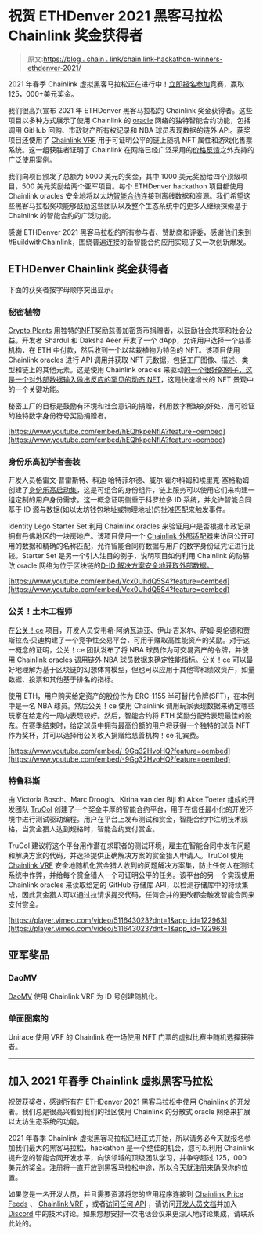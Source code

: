 # 祝贺 ETHDenver 2021 黑客马拉松 Chainlink 奖金获得者

> 原文:[https://blog . chain . link/chain link-hackathon-winners-ethdenver-2021/](https://blog.chain.link/chainlink-hackathon-winners-ethdenver-2021/)

2021 年春季 Chainlink 虚拟黑客马拉松正在进行中！[立即报名参加](https://chain.link/hackathon)竞赛，赢取 125，000+美元奖金。

我们很高兴宣布 2021 年 ETHDenver 黑客马拉松的 Chainlink 奖金获得者。这些项目以多种方式展示了使用 Chainlink 的 [oracle](https://chain.link/education/blockchain-oracles) 网络的独特智能合约功能，包括调用 GitHub 回购、市政财产所有权记录和 NBA 球员表现数据的链外 API。获奖项目还使用了 [Chainlink VRF](https://chain.link/solutions/chainlink-vrf) 用于可证明公平的链上随机 NFT 属性和游戏化售票系统。这一组获胜者证明了 Chainlink 在网络已经广泛采用的[价格反馈](https://data.chain.link/)之外支持的广泛使用案例。

我们向项目颁发了总额为 5000 美元的奖金，其中 1000 美元奖励给四个顶级项目，500 美元奖励给两个亚军项目。每个 ETHDenver hackathon 项目都使用 Chainlink oracles 安全地将以太坊[智能合约](https://chain.link/education/smart-contracts)连接到离线数据和资源。我们希望这些黑客马拉松奖项能够鼓励这些团队以及整个生态系统中的更多人继续探索基于 Chainlink 的智能合约的广泛功能。

感谢 ETHDenver 2021 黑客马拉松的所有参与者、赞助商和评委，感谢他们来到#BuildwithChainlink，围绕普遍连接的新智能合约应用实现了又一次创新爆发。

## ETHDenver Chainlink 奖金获得者

下面的获奖者按字母顺序突出显示。

### 秘密植物

[Crypto Plants](https://devfolio.co/submissions/crypto-plants-save-the-planet-with-awesome-nfts-b065) 用独特的[NFT](https://chain.link/education/nfts)奖励慈善加密货币捐赠者，以鼓励社会共享和社会公益。开发者 Shardul 和 Daksha Aeer 开发了一个 dApp，允许用户选择一个慈善机构，在 ETH 中付款，然后收到一个以盆栽植物为特色的 NFT。该项目使用 Chainlink oracles 进行 API 调用并获取 NFT 元数据，包括工厂图像、描述、类型和链上的其他元素。这是使用 Chainlink oracles 来驱动[的一个很好的例子，这是一个对外部数据输入做出反应的罕见的动态 NFT](https://blog.chain.link/create-dynamic-nfts-using-chainlink-oracles/)，这是快速增长的 NFT 景观中的一个关键功能。

秘密工厂的目标是鼓励有环境和社会意识的捐赠，利用数字稀缺的好处，用可验证的独特数字身份符号奖励捐赠者。



[https://www.youtube.com/embed/hEQhkpeNfIA?feature=oembed](https://www.youtube.com/embed/hEQhkpeNfIA?feature=oembed)

### 身份乐高初学者套装

开发人员格雷文·普雷斯特、科迪·哈特菲尔德、威尔·霍尔科姆和埃里克·塞格勒姆创建了[身份乐高启动集](https://devfolio.co/submissions/all-in-on-idx-7fb5)，这是可组合的身份组件，链上服务可以使用它们来构建一组定制的用户身份需求。这一概念证明侧重于科罗拉多 ID 系统，并允许智能合同基于 ID 源与数据(如以太坊钱包地址或物理地址)的批准匹配来触发事件。

Identity Lego Starter Set 利用 Chainlink oracles 来验证用户是否根据市政记录拥有丹佛地区的一块房地产。该项目使用一个 [Chainlink 外部适配器](https://blog.chain.link/build-and-use-external-adapters/)来访问公开可用的数据和精确的名称匹配，允许智能合同将数据与用户的数字身份证凭证进行比较。Starter Set 是另一个引人注目的例子，说明项目如何利用 Chainlink 的防篡改 oracle 网络为位于区块链的[D-ID 解决方案安全地获取外部数据。](https://blog.chain.link/digital-identity-on-the-blockchain/)

[https://www.youtube.com/embed/Vcx0UhdQ5S4?feature=oembed](https://www.youtube.com/embed/Vcx0UhdQ5S4?feature=oembed)

### 公关！土木工程师

在[公关！ce](https://devfolio.co/submissions/stonks-9f8d) 项目，开发人员安韦希·阿纳瓦迪亚、伊山·吉米尔、萨姆·奥伦德和贾斯拉杰·贝迪构建了一个竞争性交易平台，可用于赚取高性能资产的奖励。对于这一概念的证明，公关！ce 团队发布了将 NBA 球员作为可交易资产的令牌，并使用 Chainlink oracles 调用链外 NBA 球员数据来确定性能指标。公关！ce 可以最好地理解为基于区块链的幻想体育模型，但也可以应用于其他零和绩效资产，如量数据、投票和其他基于排名的指标。

使用 ETH，用户购买给定资产的股份作为 ERC-1155 半可替代令牌(SFT)，在本例中是一名 NBA 球员。然后公关！ce 使用 Chainlink 调用玩家表现数据来确定哪些玩家在给定的一周内表现较好。然后，智能合约将 ETH 奖励分配给表现最佳的股东。在赛季结束时，给定球员中拥有最高份额的用户将获得一个独特的球员 NFT 作为奖杯，并可以选择用公关收入捐赠给慈善机构！ce 礼宾费。



[https://www.youtube.com/embed/-9Gg32HvoHQ?feature=oembed](https://www.youtube.com/embed/-9Gg32HvoHQ?feature=oembed)

### 特鲁科斯

由 Victoria Bosch、Marc Droogh、Kirina van der Bijl 和 Akke Toeter 组成的开发团队 [TruCol](https://devfolio.co/submissions/trucol-e288) 创建了一个奖金丰厚的智能合约平台，用于在信任最小化的开发环境中进行测试驱动编程。用户在平台上发布测试和赏金，智能合约中注明技术规格，当赏金猎人达到规格时，智能合约支付赏金。

TruCol 建议将这个平台用作潜在求职者的测试环境，雇主在智能合同中发布问题和解决方案的代码，并选择提供正确解决方案的赏金猎人申请人。TruCol 使用 [Chainlink VRF](https://chain.link/solutions/chainlink-vrf) 安全地随机化赏金猎人收到的问题解决方案集，防止任何人在测试系统中作弊，并给每个赏金猎人一个可证明公平的任务。该平台的另一个实现使用 Chainlink oracles 来读取给定的 GitHub 存储库 API，以检测存储库中的持续集成，因此赏金猎人可以通过拉请求提交代码，任何合并的更改都会触发智能合同来支付赏金。

[https://player.vimeo.com/video/511643023?dnt=1&app_id=122963](https://player.vimeo.com/video/511643023?dnt=1&app_id=122963)

## 亚军奖品

### DaoMV

[DaoMV](https://devfolio.co/submissions/the-daomv-2ff9) 使用 Chainlink VRF 为 ID 号创建随机化。

### 单面图案的

Unirace 使用 VRF 的 Chainlink 在一场使用 NFT 门票的虚拟比赛中随机选择获胜者。

* * *

## 加入 2021 年春季 Chainlink 虚拟黑客马拉松

祝贺获奖者，感谢所有在 ETHDenver 2021 黑客马拉松中使用 Chainlink 的开发者。我们总是很高兴看到我们的社区使用 Chainlink 的分散式 oracle 网络来扩展以太坊生态系统的功能。

2021 年春季 Chainlink 虚拟黑客马拉松已经正式开始，所以请务必今天就报名参加我们最大的黑客马拉松。hackathon 是一个绝佳的机会，您可以利用 Chainlink 提升您的智能合同开发水平，向该领域的顶级团队学习，并争夺超过 125，000 美元的奖金。注册将一直开放到黑客马拉松中途，所以[今天就注册](https://chain.link/hackathon)来确保你的位置。

如果您是一名开发人员，并且需要资源将您的应用程序连接到 [Chainlink Price Feeds](https://docs.chain.link/docs/using-chainlink-reference-contracts) 、 [Chainlink VRF](https://docs.chain.link/docs/chainlink-vrf) ，或者[访问任何 API](https://docs.chain.link/docs/request-and-receive-data) ，请访问[开发人员文档](https://docs.chain.link/)并加入 [Discord](https://discordapp.com/invite/aSK4zew) 中的技术讨论。如果您想安排一次电话会议来更深入地讨论集成，请联系此处的。



